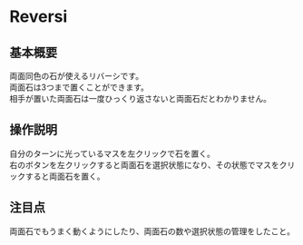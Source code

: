 # Reversi
## 基本概要
両面同色の石が使えるリバーシです。  
両面石は3つまで置くことができます。  
相手が置いた両面石は一度ひっくり返さないと両面石だとわかりません。
## 操作説明
自分のターンに光っているマスを左クリックで石を置く。  
右のボタンを左クリックすると両面石を選択状態になり、その状態でマスをクリックすると両面石を置く。  
## 注目点
両面石でもうまく動くようにしたり、両面石の数や選択状態の管理をしたこと。  
